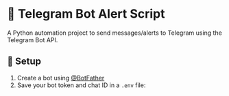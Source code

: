 # 🤖 Telegram Bot Alert Script

A Python automation project to send messages/alerts to Telegram using the Telegram Bot API.

## 🔐 Setup

1. Create a bot using [@BotFather](https://t.me/BotFather)
2. Save your bot token and chat ID in a `.env` file:
